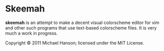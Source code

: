 # Skeemah

**skeemah** is an attempt to make a decent visual colorscheme editor for vim and
other such programs that use text-based colorscheme files. It is very much a
work in progress.

Copyright © 2011 Michael Hanson; licensed under the MIT License.
